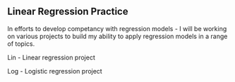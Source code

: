 ## Linear Regression Practice

In efforts to develop competancy with regression models - I will be working on various projects to build my ability to apply regression models in a range of topics.

Lin - Linear regression project

Log - Logistic regression project
